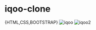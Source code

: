 # iqoo-clone
{HTML,CSS,BOOTSTRAP}
![iqoo](https://user-images.githubusercontent.com/100371280/228479494-8cd13325-5cb2-4c70-829b-80e4dd5d8f16.png)
![iqoo2](https://user-images.githubusercontent.com/100371280/228479524-03d570d4-3d75-46ab-af02-19b7d300428e.png)
